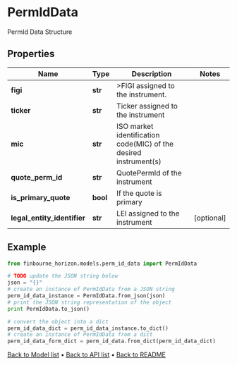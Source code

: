 # PermIdData

PermId Data Structure

## Properties
Name | Type | Description | Notes
------------ | ------------- | ------------- | -------------
**figi** | **str** | &gt;FIGI assigned to the instrument. | 
**ticker** | **str** | Ticker assigned to the instrument | 
**mic** | **str** | ISO market identification code(MIC) of the desired instrument(s) | 
**quote_perm_id** | **str** | QuotePermId of the instrument | 
**is_primary_quote** | **bool** | If the quote is primary | 
**legal_entity_identifier** | **str** | LEI assigned to the instrument | [optional] 

## Example

```python
from finbourne_horizon.models.perm_id_data import PermIdData

# TODO update the JSON string below
json = "{}"
# create an instance of PermIdData from a JSON string
perm_id_data_instance = PermIdData.from_json(json)
# print the JSON string representation of the object
print PermIdData.to_json()

# convert the object into a dict
perm_id_data_dict = perm_id_data_instance.to_dict()
# create an instance of PermIdData from a dict
perm_id_data_form_dict = perm_id_data.from_dict(perm_id_data_dict)
```
[Back to Model list](../README.md#documentation-for-models) &#8226; [Back to API list](../README.md#documentation-for-api-endpoints) &#8226; [Back to README](../README.md)


